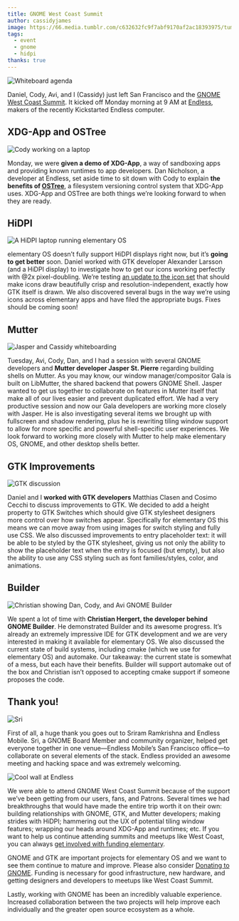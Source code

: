 ```yaml
---
title: GNOME West Coast Summit
author: cassidyjames
image: https://66.media.tumblr.com/c632632fc9f7abf9170af2ac18393975/tumblr_inline_nqtvig9bYv1r2vnpt_1280.jpg
tags:
  - event
  - gnome
  - hidpi
thanks: true
---
```


![Whiteboard agenda](https://66.media.tumblr.com/2057fbee88ed339478361ff6b8370e60/tumblr_inline_nqturoVMxI1r2vnpt_1280.jpg)

Daniel, Cody, Avi, and I (Cassidy) just left San Francisco and the [GNOME West Coast Summit](/were-going-to-westcoast-summit). It kicked off Monday morning at 9 AM at [Endless](https://endlessos.com/), makers of the recently Kickstarted Endless computer.

## XDG-App and OSTree

![Cody working on a laptop](https://66.media.tumblr.com/a27b8116a0f473551238ebaa04d96fc8/tumblr_inline_nqtvn1SqTe1r2vnpt_1280.jpg)

Monday, we were **given a demo of XDG-App**, a way of sandboxing apps and providing known runtimes to app developers. Dan Nicholson, a developer at Endless, set aside time to sit down with Cody to explain **the benefits of [OSTree](https://ostree.readthedocs.io/en/latest/)**, a filesystem versioning control system that XDG-App uses. XDG-App and OSTree are both things we’re looking forward to when they are ready.

## HiDPI

![A HiDPI laptop running elementary OS](https://66.media.tumblr.com/ca74662c9ce25d8abb47df139d7ab92a/tumblr_inline_nqtv93Xia51r2vnpt_1280.jpg)

elementary OS doesn’t fully support HiDPI displays right now, but it’s **going to get better** soon. Daniel worked with GTK developer Alexander Larsson (and a HiDPI display) to investigate how to get our icons working perfectly with @2x pixel-doubling. We’re testing [an update to the icon set](/whats-up-with-hidpi-icons/) that should make icons draw beautifully crisp and resolution-independent, exactly how GTK itself is drawn. We also discovered several bugs in the way we’re using icons across elementary apps and have filed the appropriate bugs. Fixes should be coming soon!

## Mutter

![Jasper and Cassidy whiteboarding](https://66.media.tumblr.com/9e51806ead48621d5790d5942f1a66f3/tumblr_inline_nqtve11NbM1r2vnpt_1280.jpg)

Tuesday, Avi, Cody, Dan, and I had a session with several GNOME developers and **Mutter developer Jasper St. Pierre** regarding building shells on Mutter. As you may know, our window manager/compositor Gala is built on LibMutter, the shared backend that powers GNOME Shell. Jasper wanted to get us together to collaborate on features in Mutter itself that make all of our lives easier and prevent duplicated effort. We had a very productive session and now our Gala developers are working more closely with Jasper. He is also investigating several items we brought up with fullscreen and shadow rendering, plus he is rewriting tiling window support to allow for more specific and powerful shell-specific user experiences. We look forward to working more closely with Mutter to help make elementary OS, GNOME, and other desktop shells better.

## GTK Improvements

![GTK discussion](https://66.media.tumblr.com/e8d7b14b071986f0c3c22467859f1342/tumblr_inline_nqtvg9XhPe1r2vnpt_1280.jpg)

Daniel and I **worked with GTK developers** Matthias Clasen and Cosimo Cecchi to discuss improvements to GTK. We decided to add a height property to GTK Switches which should give GTK stylesheet designers more control over how switches appear. Specifically for elementary OS this means we can move away from using images for switch styling and fully use CSS. We also discussed improvements to entry placeholder text: it will be able to be styled by the GTK stylesheet, giving us not only the ability to show the placeholder text when the entry is focused (but empty), but also the ability to use any CSS styling such as font families/styles, color, and animations.

## Builder

![Christian showing Dan, Cody, and Avi GNOME Builder](https://66.media.tumblr.com/7e1a10b552dcf72814eb4ed137976f0b/tumblr_inline_nqtvhnuP9W1r2vnpt_1280.jpg)

We spent a lot of time with **Christian Hergert, the developer behind GNOME Builder**. He demonstrated Builder and its awesome progress. It’s already an extremely impressive IDE for GTK development and we are very interested in making it available for elementary OS. We also discussed the current state of build systems, including cmake (which we use for elementary OS) and automake. Our takeaway: the current state is somewhat of a mess, but each have their benefits. Builder will support automake out of the box and Christian isn’t opposed to accepting cmake support if someone proposes the code.

## Thank you!

![Sri](https://66.media.tumblr.com/e2a57e12830f3f22b95fdecad0c558af/tumblr_inline_nqtvjsYA8A1r2vnpt_1280.jpg)

First of all, a huge thank you goes out to Sriram Ramkrishna and Endless Mobile. Sri, a GNOME Board Member and community organizer, helped get everyone together in one venue—Endless Mobile’s San Francisco office—to collaborate on several elements of the stack. Endless provided an awesome meeting and hacking space and was extremely welcoming.

![Cool wall at Endless](https://66.media.tumblr.com/c632632fc9f7abf9170af2ac18393975/tumblr_inline_nqtvig9bYv1r2vnpt_1280.jpg)

We were able to attend GNOME West Coast Summit because of the support we’ve been getting from our users, fans, and Patrons. Several times we had breakthroughs that would have made the entire trip worth it on their own: building relationships with GNOME, GTK, and Mutter developers; making strides with HiDPI; hammering out the UX of potential tiling window features; wrapping our heads around XDG-App and runtimes; etc. If you want to help us continue attending summits and meetups like West Coast, you can always [get involved with funding elementary](https://elementary.io/get-involved#funding).

GNOME and GTK are important projects for elementary OS and we want to see them continue to mature and improve. Please also consider [Donating to GNOME](https://www.gnome.org/friends/). Funding is necessary for good infrastructure, new hardware, and getting designers and developers to meetups like West Coast Summit.

Lastly, working with GNOME has been an incredibly valuable experience. Increased collaboration between the two projects will help improve each individually and the greater open source ecosystem as a whole.
